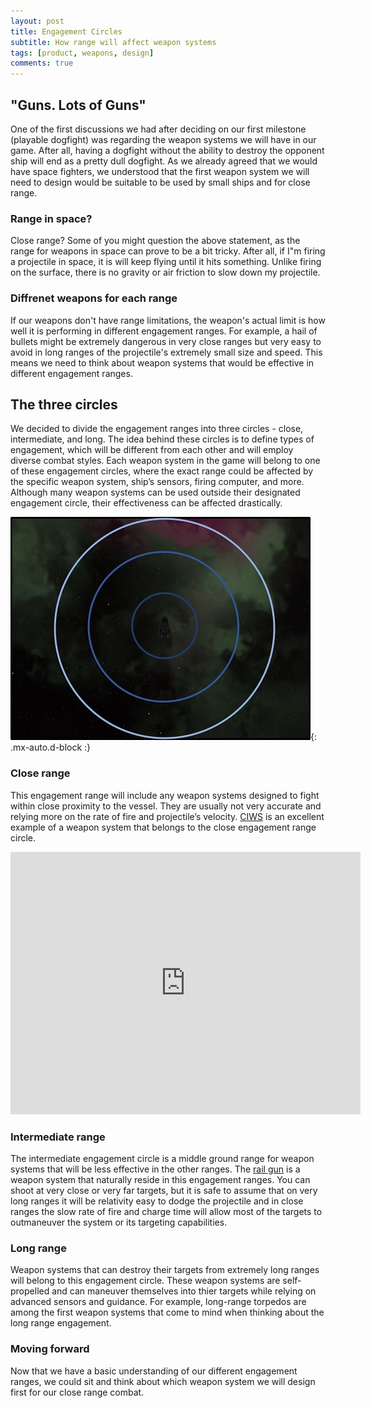 ```yaml
---
layout: post
title: Engagement Circles 
subtitle: How range will affect weapon systems
tags: [product, weapons, design]
comments: true
---
```


## "Guns. Lots of Guns"

One of the first discussions we had after deciding on our first milestone (playable dogfight) was regarding the weapon systems we will have in our game. After all, having a dogfight without the ability to destroy the opponent ship will end as a pretty dull dogfight. As we already agreed that we would have space fighters, we understood that the first weapon system we will need to design would be suitable to be used by small ships and for close range.

### Range in space?

Close range? Some of you might question the above statement, as the range for weapons in space can prove to be a bit tricky. After all, if I"m firing a projectile in space, it is will keep flying until it hits something. Unlike firing on the surface, there is no gravity or air friction to slow down my projectile.


### Diffrenet weapons for each range

If our weapons don't have range limitations, the weapon's actual limit is how well it is performing in different engagement ranges. For example, a hail of bullets might be extremely dangerous in very close ranges but very easy to avoid in long ranges of the projectile's extremely small size and speed.
This means we need to think about weapon systems that would be effective in different engagement ranges. 

## The three circles 

We decided to divide the engagement ranges into three circles - close, intermediate, and long. The idea behind these circles is to define types of engagement, which will be different from each other and will employ diverse combat styles. Each weapon system in the game will belong to one of these engagement circles, where the exact range could be affected by the specific weapon system, ship’s sensors, firing computer, and more. Although many weapon systems can be used outside their designated engagement circle, their effectiveness can be affected drastically.  

![Engagement-Circles](/assets/img/Engagement-Circles.jpg){: .mx-auto.d-block :}

### Close range 
This engagement range will include any weapon systems designed to fight within close proximity to the vessel. They are usually not very accurate and relying more on the rate of fire and projectile’s velocity. [CIWS]( https://en.wikipedia.org/wiki/Close-in_weapon_system) is an excellent example of a weapon system that belongs to the close engagement range circle. 

<iframe width="560" height="420" src="https://www.youtube-nocookie.com/embed/t7_MIps_cAM" frameborder="0" allowfullscreen></iframe>

### Intermediate range
The intermediate engagement circle is a middle ground range for weapon systems that will be less effective in the other ranges.  The [rail gun]( https://en.wikipedia.org/wiki/Railgun) is a weapon system that naturally reside in this engagement ranges. You can shoot at very close or very far targets, but it is safe to assume that on very long ranges it will be relativity easy to dodge the projectile and in close ranges the slow rate of fire and charge time will allow most of the targets to outmaneuver the system or its targeting capabilities. 

### Long range
Weapon systems that can destroy their targets from extremely long ranges will belong to this engagement circle. These weapon systems are self-propelled and can maneuver themselves into thier targets while relying on advanced sensors and guidance. For example, long-range torpedos are among the first weapon systems that come to mind when thinking about the long range engagement.

### Moving forward

Now that we have a basic understanding of our different engagement ranges, we could sit and think about which weapon system we will design first for our close range combat. 






